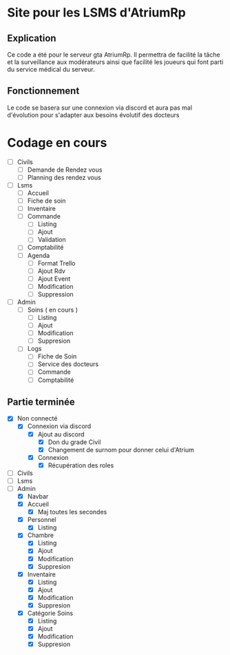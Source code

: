 # Site pour les LSMS d'AtriumRp

## Explication
Ce code a été pour le serveur gta AtriumRp. Il permettra de facilité la tâche et la surveillance aux modérateurs ainsi que facilité les joueurs qui font parti du service médical du serveur.

## Fonctionnement
Le code se basera sur une connexion via discord et aura pas mal d'évolution pour s'adapter aux besoins évolutif des docteurs

# Codage en cours
- [ ] Civils
    - [ ] Demande de Rendez vous
    - [ ] Planning des rendez vous
- [ ] Lsms
    - [ ] Accueil
    - [ ] Fiche de soin 
    - [ ] Inventaire
    - [ ] Commande
        - [ ] Listing
        - [ ] Ajout
        - [ ] Validation
    - [ ] Comptabilité
    - [ ] Agenda 
        - [ ] Format Trello
        - [ ] Ajout Rdv
        - [ ] Ajout Event
        - [ ] Modification
        - [ ] Suppression
- [ ] Admin
    - [ ] Soins ( en cours )
        - [ ] Listing
        - [ ] Ajout
        - [ ] Modification
        - [ ] Suppresion
    - [ ] Logs
        - [ ] Fiche de Soin
        - [ ] Service des docteurs
        - [ ] Commande
        - [ ] Comptabilité
 
## Partie terminée
- [x] Non connecté
    - [x] Connexion via discord
        - [x] Ajout au discord
            - [x] Don du grade Civil
            - [x] Changement de surnom pour donner celui d'Atrium
        - [x] Connexion
            - [x] Récupération des roles
- [ ] Civils
- [ ] Lsms
- [ ] Admin
    - [x] Navbar 
    - [x] Accueil
        - [x] Maj toutes les secondes
    - [x] Personnel
        - [x] Listing
    - [x] Chambre
        - [x] Listing
        - [x] Ajout
        - [x] Modification
        - [x] Suppresion
    - [X] Inventaire
        - [x] Listing
        - [x] Ajout
        - [x] Modification
        - [x] Suppresion
    - [x] Catégorie Soins
        - [x] Listing
        - [x] Ajout
        - [x] Modification
        - [x] Suppresion
